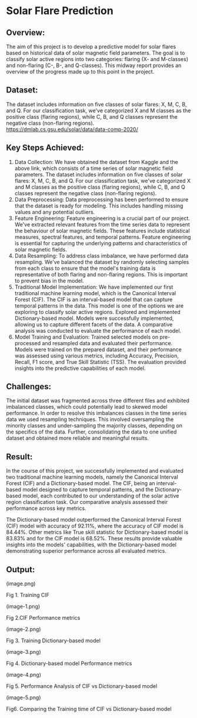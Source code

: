 # Solar Flare Prediction

## Overview:
The aim of this project is to develop a predictive model for solar flares based on historical data of solar magnetic field parameters. The goal is to classify solar active regions into two categories: flaring (X- and M-classes) and non-flaring (C-, B-, and Q-classes). This midway report provides an overview of the progress made up to this point in the project.

## Dataset:
The dataset includes information on five classes of solar flares: X, M, C, B, and Q. For our classification task, we've categorized X and M classes as the positive class (flaring regions), while C, B, and Q classes represent the negative class (non-flaring regions).
https://dmlab.cs.gsu.edu/solar/data/data-comp-2020/

## Key Steps Achieved:
1. Data Collection:
We have obtained the dataset from Kaggle and the above link, which consists of a time series of solar magnetic field parameters. The dataset includes information on five classes of solar flares: X, M, C, B, and Q. For our classification task, we've categorized X and M classes as the positive class (flaring regions), while C, B, and Q classes represent the negative class (non-flaring regions).
2. Data Preprocessing:
Data preprocessing has been performed to ensure that the dataset is ready for modeling. This includes handling missing values and any potential outliers.
3. Feature Engineering:
Feature engineering is a crucial part of our project. We've extracted relevant features from the time series data to represent the behaviour of solar magnetic fields. These features include statistical measures, spectral features, and temporal patterns. Feature engineering is essential for capturing the underlying patterns and characteristics of solar magnetic fields.
4. Data Resampling:
To address class imbalance, we have performed data resampling. We've balanced the dataset by randomly selecting samples from each class to ensure that the model's training data is representative of both flaring and non-flaring regions. This is important to prevent bias in the model.
5. Traditional Model Implementation:
We have implemented our first traditional machine learning model, which is the Canonical Interval Forest (CIF). The CIF is an interval-based model that can capture temporal patterns in the data. This model is one of the options we are exploring to classify solar active regions. Explored and implemented Dictionary-based model. Models were successfully implemented, allowing us to capture different facets of the data. A comparative analysis was conducted to evaluate the performance of each model.
6. Model Training and Evaluation:
Trained selected models on pre-processed and resampled data and evaluated their performance. Models were trained on the prepared dataset, and their performance was assessed using various metrics, including Accuracy, Precision, Recall, F1 score, and True Skill Statistic (TSS). The evaluation provided insights into the predictive capabilities of each model.

## Challenges:
The initial dataset was fragmented across three different files and exhibited imbalanced classes, which could potentially lead to skewed model performance. In order to resolve this imbalances classes in the time series data we used resampling techniques. This involved oversampling the minority classes and under-sampling the majority classes, depending on the specifics of the data. Further, consolidating the data to one unified dataset and obtained more reliable and meaningful results.

## Result:
In the course of this project, we successfully implemented and evaluated two traditional machine learning models, namely the Canonical Interval Forest (CIF) and a Dictionary-based model. The CIF, being an interval-based model designed to capture temporal patterns, and the Dictionary-based model, each contributed to our understanding of the solar active region classification task. Our comparative analysis assessed their performance across key metrics. 

The Dictionary-based model outperformed the Canonical Interval Forest (CIF) model with accuracy of 92.11%, where the accuracy of CIF model is 84.44%. Other metrics like True skill statistic for Dictionary-based model is 83.83% and for the CIF model is 68.52%. These results provide valuable insights into the models' capabilities, with the Dictionary-based model demonstrating superior performance across all evaluated metrics.

## Output:

(image.png)

Fig 1. Training CIF
 
(image-1.png)

Fig 2.CIF Performance metrics

(image-2.png)

Fig 3. Training Dictionary-based model
 
(image-3.png)

Fig 4. Dictionary-based model Performance metrics
 
(image-4.png)

Fig 5. Performance Analysis of CIF vs Dictionary-based model
 
(image-5.png)

Fig6. Comparing the Training time of CIF vs Dictionary-based model
